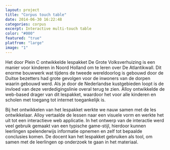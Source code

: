 ```yaml
---
layout: project
title: "Corpus touch table"
date: 2014-06-30 16:22:48
categories: corpus
excerpt: Interactive multi-touch table
color: "#000"
featured: "true"
platfrom: "large"
image: "1"
---
```

Het door Plein C ontwikkelde lespakket De Grote Volksverhuizing is een manier voor kinderen in Noord Holland om te leren over De Atlantikwall. Dit enorme bouwwerk wat tijdens de tweede wereldoorlog is gebouwd door de Duitse bezetters had grote gevolgen voor de inwoners van de dorpen waarin gebouwd werd. Als je door de Nederlandse kustgebieden loopt is de invloed van deze verdedigingslinie overal terug te zien. Alloy ontwikkelde de web-based drager van dit lespakket, waardoor het voor alle kinderen en scholen met toegang tot internet toegankelijk is.

Bij het ontwikkelen van het lespakket werkte we nauw samen met de les ontwikkelaar. Alloy vertaalde de lessen naar een visuele vorm en werkte het uit tot een interactieve web applicatie. In het ontwerp van de interactie werd veel gebruik gemaakt van een typische game-stijl, hierdoor kunnen leerlingen spelenderwijs informatie opnemen en zelf tot bepaalde conclusies komen. De docent kan het lespakket gebruiken als tool, om samen met de leerlingen op onderzoek te gaan in het materiaal.
